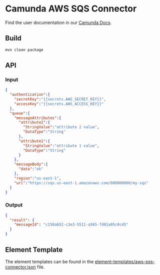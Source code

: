 # Camunda AWS SQS Connector

Find the user documentation in our [Camunda Docs](https://docs.camunda.io/docs/components/integration-framework/connectors/out-of-the-box-connectors/aws-sqs/).

## Build

```bash
mvn clean package
```

## API

### Input

```json
{
  "authentication":{
    "secretKey":"{{secrets.AWS_SECRET_KEY}}",
    "accessKey":"{{secrets.AWS_ACCESS_KEY}}"
  },
  "queue":{
    "messageAttributes":{
      "attribute2":{
        "StringValue":"attribute 2 value",
        "DataType":"String"
      },
      "attribute1":{
        "StringValue":"attribute 1 value",
        "DataType":"String"
      }
    },
    "messageBody":{
      "data":"ok"
    },
    "region":"us-east-1",
    "url":"https://sqs.us-east-1.amazonaws.com/000000000/my-sqs"
  }
}
```

### Output

```json
{
  "result": {
    "messageId": "c158a652-c3e3-5511-a565-fd01a05c0c45"
  }
}
```

## Element Template

The element templates can be found in
the [element-templates/aws-sqs-connector.json](element-templates/aws-sqs-connector.json) file.
